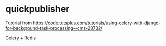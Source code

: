 # quickpublisher
Tutorial from https://code.tutsplus.com/tutorials/using-celery-with-django-for-background-task-processing--cms-28732\

Celery + Redis

